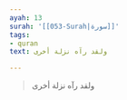 ```yaml
---
ayah: 13
surah: '[[053-Surah|سورة]]'
tags:
- quran
text: ولقد رآه نزلة أخرى

---
```

> ولقد رآه نزلة أخرى
